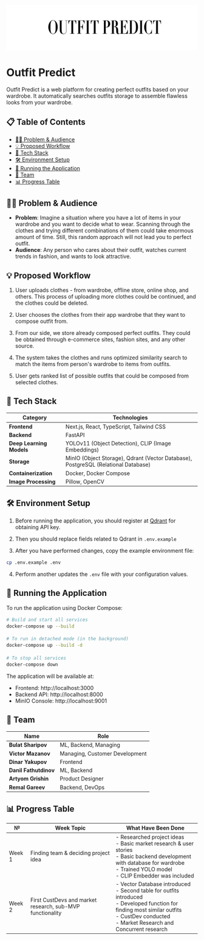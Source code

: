 <img src="logo.png" alt="Outfit Predict Logo">

# Outfit Predict

Outfit Predict is a web platform for creating perfect outfits based on your wardrobe. It automatically searches outfits storage to assemble flawless looks from your wardrobe.

## 📋 Table of Contents

- [🤵‍♂️ Problem & Audience](#️-problem--audience)
- [💡 Proposed Workflow](#-proposed-workflow)
- [🔪 Tech Stack](#-tech-stack)
- [🛠️ Environment Setup](#️-environment-setup)
- [🚀 Running the Application](#-running-the-application)
- [👥 Team](#-team)
- [📊 Progress Table](#-progress-table)

## 🤵‍♂️ Problem & Audience

- **Problem**: Imagine a situation where you have a lot of items in your wardrobe and you want to decide what to wear. Scanning through the clothes and trying different combinations of them could take enormous amount of time. Still, this random approach will not lead you to perfect outfit.
- **Audience**: Any person who cares about their outfit, watches current trends in fashion, and wants to look attractive.

## 💡 Proposed Workflow 

1. User uploads clothes - from wardrobe, offline store, online shop, and others. This process of uploading more clothes could be continued, and the clothes could be deleted.

2. User chooses the clothes from their app wardrobe that they want to compose outfit from.

3. From our side, we store already composed perfect outfits. They could be obtained through e-commerce sites, fashion sites, and any other source.

4. The system takes the clothes and runs optimized similarity search to match the items from person's wardrobe to items from outfits.

5. User gets ranked list of possible outfits that could be composed from selected clothes.

## 🔪 Tech Stack 

| Category | Technologies |
|----------|-------------|
| **Frontend** | Next.js, React, TypeScript, Tailwind CSS |
| **Backend** | FastAPI |
| **Deep Learning Models** | YOLOv11 (Object Detection), CLIP (Image Embeddings) |
| **Storage** | MinIO (Object Storage), Qdrant (Vector Database), PostgreSQL (Relational Database) |
| **Containerization** | Docker, Docker Compose |
| **Image Processing** | Pillow, OpenCV |

## 🛠️ Environment Setup

1. Before running the application, you should register at [Qdrant](https://qdrant.tech/) for obtaining API key.

2. Then you should replace fields related to Qdrant in `.env.example`

3. After you have performed changes, copy the example environment file:
```bash
cp .env.example .env
```

4. Perform another updates the `.env` file with your configuration values.

## 🚀 Running the Application

To run the application using Docker Compose:

```bash
# Build and start all services
docker-compose up --build

# To run in detached mode (in the background)
docker-compose up --build -d

# To stop all services
docker-compose down
```

The application will be available at:
- Frontend: http://localhost:3000
- Backend API: http://localhost:8000
- MinIO Console: http://localhost:9001

## 👥 Team 

| Name | Role |
|----------|-------------|
| **Bulat Sharipov** | ML, Backend, Managing |
| **Victor Mazanov** | Managing, Customer Development |
| **Dinar Yakupov** | Frontend |
| **Danil Fathutdinov** | ML, Backend |
| **Artyom Grishin** | Product Designer |
| **Remal Gareev** | Backend, DevOps |

## 📊 Progress Table

| № | Week Topic | What Have Been Done |
|------|------|---------------------|
| Week 1 | Finding team & deciding project idea | - Researched project ideas<br>- Basic market research & user stories<br>- Basic backend development with database for wardrobe<br>- Trained YOLO model<br>- CLIP Embedder was included |
| Week 2 | First CustDevs and market research, sub-MVP functionality | - Vector Database introduced<br>- Second table for outfits introduced<br>- Developed function for finding most similar outfits<br>- CustDev conducted<br>- Market Research and Concurrent research |
